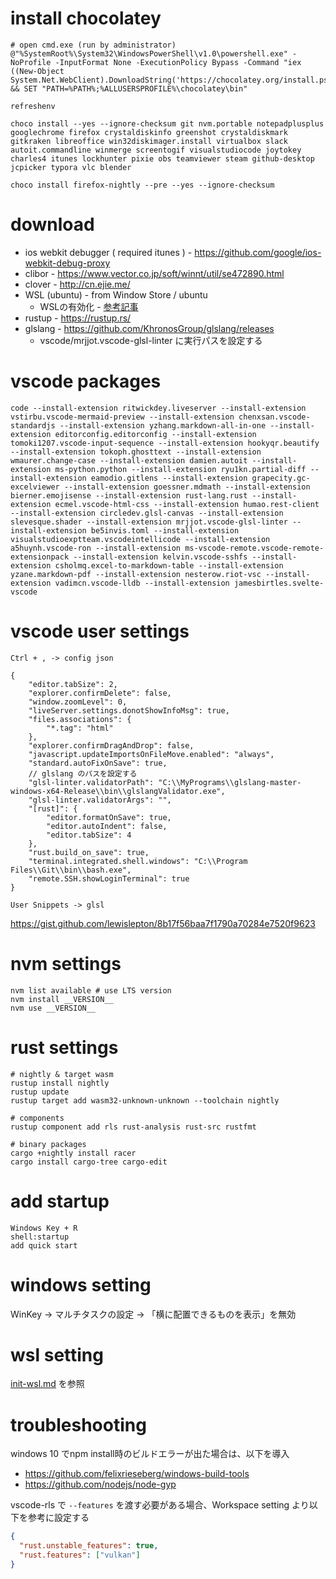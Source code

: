 
# install chocolatey

```shell
# open cmd.exe (run by administrator)
@"%SystemRoot%\System32\WindowsPowerShell\v1.0\powershell.exe" -NoProfile -InputFormat None -ExecutionPolicy Bypass -Command "iex ((New-Object System.Net.WebClient).DownloadString('https://chocolatey.org/install.ps1'))" && SET "PATH=%PATH%;%ALLUSERSPROFILE%\chocolatey\bin"

refreshenv

choco install --yes --ignore-checksum git nvm.portable notepadplusplus googlechrome firefox crystaldiskinfo greenshot crystaldiskmark gitkraken libreoffice win32diskimager.install virtualbox slack autoit.commandline winmerge screentogif visualstudiocode joytokey charles4 itunes lockhunter pixie obs teamviewer steam github-desktop jcpicker typora vlc blender

choco install firefox-nightly --pre --yes --ignore-checksum
```

# download
* ios webkit debugger ( required itunes ) - https://github.com/google/ios-webkit-debug-proxy
* clibor - https://www.vector.co.jp/soft/winnt/util/se472890.html
* clover - http://cn.ejie.me/
* WSL (ubuntu) - from Window Store / ubuntu
  * WSLの有効化 - [参考記事](https://qiita.com/Aruneko/items/c79810b0b015bebf30bb)
* rustup - https://rustup.rs/
* glslang - https://github.com/KhronosGroup/glslang/releases
  * vscode/mrjjot.vscode-glsl-linter に実行パスを設定する

# vscode packages
```shell
code --install-extension ritwickdey.liveserver --install-extension vstirbu.vscode-mermaid-preview --install-extension chenxsan.vscode-standardjs --install-extension yzhang.markdown-all-in-one --install-extension editorconfig.editorconfig --install-extension tomoki1207.vscode-input-sequence --install-extension hookyqr.beautify --install-extension tokoph.ghosttext --install-extension wmaurer.change-case --install-extension damien.autoit --install-extension ms-python.python --install-extension ryu1kn.partial-diff --install-extension eamodio.gitlens --install-extension grapecity.gc-excelviewer --install-extension goessner.mdmath --install-extension bierner.emojisense --install-extension rust-lang.rust --install-extension ecmel.vscode-html-css --install-extension humao.rest-client --install-extension circledev.glsl-canvas --install-extension slevesque.shader --install-extension mrjjot.vscode-glsl-linter --install-extension be5invis.toml --install-extension visualstudioexptteam.vscodeintellicode --install-extension a5huynh.vscode-ron --install-extension ms-vscode-remote.vscode-remote-extensionpack --install-extension kelvin.vscode-sshfs --install-extension csholmq.excel-to-markdown-table --install-extension yzane.markdown-pdf --install-extension nesterow.riot-vsc --install-extension vadimcn.vscode-lldb --install-extension jamesbirtles.svelte-vscode
```

# vscode user settings

`Ctrl + , -> config json`
```
{
    "editor.tabSize": 2,
    "explorer.confirmDelete": false,
    "window.zoomLevel": 0,
    "liveServer.settings.donotShowInfoMsg": true,
    "files.associations": {
        "*.tag": "html"
    },
    "explorer.confirmDragAndDrop": false,
    "javascript.updateImportsOnFileMove.enabled": "always",
    "standard.autoFixOnSave": true,
    // glslang のパスを設定する
    "glsl-linter.validatorPath": "C:\\MyPrograms\\glslang-master-windows-x64-Release\\bin\\glslangValidator.exe",
    "glsl-linter.validatorArgs": "",
    "[rust]": {
        "editor.formatOnSave": true,
        "editor.autoIndent": false,
        "editor.tabSize": 4
    },
    "rust.build_on_save": true,
    "terminal.integrated.shell.windows": "C:\\Program Files\\Git\\bin\\bash.exe",
    "remote.SSH.showLoginTerminal": true
}
```

`User Snippets -> glsl`

https://gist.github.com/lewislepton/8b17f56baa7f1790a70284e7520f9623


# nvm settings

```shell
nvm list available # use LTS version
nvm install __VERSION__
nvm use __VERSION__
```

# rust settings

```shell
# nightly & target wasm
rustup install nightly
rustup update
rustup target add wasm32-unknown-unknown --toolchain nightly

# components
rustup component add rls rust-analysis rust-src rustfmt

# binary packages
cargo +nightly install racer
cargo install cargo-tree cargo-edit
```


# add startup
```
Windows Key + R
shell:startup
add quick start
```

# windows setting
WinKey -> マルチタスクの設定 -> 「横に配置できるものを表示」を無効


# wsl setting
[init-wsl.md](init-wsl.md) を参照

# troubleshooting
windows 10 でnpm install時のビルドエラーが出た場合は、以下を導入
* https://github.com/felixrieseberg/windows-build-tools
* https://github.com/nodejs/node-gyp

vscode-rls で `--features` を渡す必要がある場合、Workspace setting より以下を参考に設定する
```json
{
  "rust.unstable_features": true,
  "rust.features": ["vulkan"]
}
```
